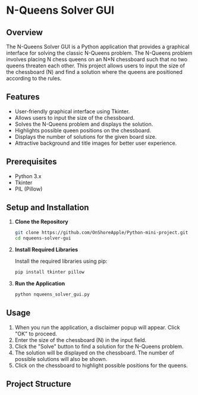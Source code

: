 # N-Queens Solver GUI

## Overview

The N-Queens Solver GUI is a Python application that provides a graphical interface for solving the classic N-Queens problem. The N-Queens problem involves placing N chess queens on an N×N chessboard such that no two queens threaten each other. This project allows users to input the size of the chessboard (N) and find a solution where the queens are positioned according to the rules.

## Features

- User-friendly graphical interface using Tkinter.
- Allows users to input the size of the chessboard.
- Solves the N-Queens problem and displays the solution.
- Highlights possible queen positions on the chessboard.
- Displays the number of solutions for the given board size.
- Attractive background and title images for better user experience.

## Prerequisites

- Python 3.x
- Tkinter
- PIL (Pillow)

## Setup and Installation

1. **Clone the Repository**

    ```bash
    git clone https://github.com/OnShoreApple/Python-mini-project.git
    cd nqueens-solver-gui
    ```

2. **Install Required Libraries**

    Install the required libraries using pip:

    ```bash
    pip install tkinter pillow
    ```

3. **Run the Application**

    ```bash
    python nqueens_solver_gui.py
    ```

## Usage

1. When you run the application, a disclaimer popup will appear. Click "OK" to proceed.
2. Enter the size of the chessboard (N) in the input field.
3. Click the "Solve" button to find a solution for the N-Queens problem.
4. The solution will be displayed on the chessboard. The number of possible solutions will also be shown.
5. Click on the chessboard to highlight possible positions for the queens.

## Project Structure

